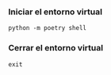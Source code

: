 ### Iniciar el entorno virtual

```
python -m poetry shell
```

### Cerrar el entorno virtual

```
exit
```